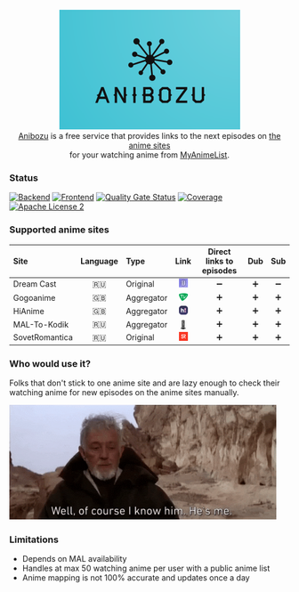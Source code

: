 <p align="center">
  <img width="325" height="215" alt="anibozu-logo" src="https://raw.githubusercontent.com/nasirov/anibozu/main/frontend/img/logo.png"> <br>
  <a href="https://anibozu.fun/">Anibozu</a> is a free service that provides links to the next episodes on 
  <a href="https://github.com/nasirov/anibozu#supported-anime-sites">the anime sites</a> <br>
  for your watching anime from <a href="https://myanimelist.net/">MyAnimeList</a>. <br>
</p>

### Status

[![Backend](https://github.com/nasirov/anibozu/actions/workflows/backend-on_push.yaml/badge.svg)](https://github.com/nasirov/anibozu/actions/workflows/backend-on_push.yaml)
[![Frontend](https://github.com/nasirov/anibozu/actions/workflows/frontend-on_push.yaml/badge.svg)](https://github.com/nasirov/anibozu/actions/workflows/frontend-on_push.yaml)
[![Quality Gate Status](https://sonarcloud.io/api/project_badges/measure?project=nasirov_anibozu&metric=alert_status)](https://sonarcloud.io/dashboard?id=nasirov_anibozu)
[![Coverage](https://sonarcloud.io/api/project_badges/measure?project=nasirov_anibozu&metric=coverage)](https://sonarcloud.io/dashboard?id=nasirov_anibozu)
[![Apache License 2](https://img.shields.io/badge/license-ASF2-blue.svg)](https://www.apache.org/licenses/LICENSE-2.0.txt)

### Supported anime sites

| Site            | Language | Type       |                                          Link                                           | Direct links to episodes |        Dub        |        Sub         |
|:----------------|:--------:|:-----------|:---------------------------------------------------------------------------------------:|:------------------------:|:-----------------:|:------------------:|
| Dream Cast      |   :ru:   | Original   |       [![dream_cast](/images/favicons/dream_cast.png)](https://dreamerscast.com/)       |    :heavy_minus_sign:    | :heavy_plus_sign: | :heavy_minus_sign: |
| Gogoanime       |   :uk:   | Aggregator |          [![gogo_anime](/images/favicons/gogo_anime.png)](https://anitaku.pe/)          |    :heavy_plus_sign:     | :heavy_plus_sign: | :heavy_plus_sign:  |
| HiAnime         |   :uk:   | Aggregator |            [![hi_anime](/images/favicons/hi_anime.png)](https://hianime.to/)            |    :heavy_plus_sign:     | :heavy_plus_sign: | :heavy_plus_sign:  |
| MAL-To-Kodik    |   :ru:   | Aggregator |            [:link:](https://github.com/mal-to-kodik/mal-to-kodik.github.io)             |    :heavy_plus_sign:     | :heavy_plus_sign: | :heavy_plus_sign:  |
| SovetRomantica  |   :ru:   | Original   | [![sovet_romantica](/images/favicons/sovet_romantica.png)](https://sovetromantica.com/) |    :heavy_plus_sign:     | :heavy_plus_sign: | :heavy_plus_sign:  |

### Who would use it?

Folks that don't stick to one anime site and are lazy enough to check their watching anime for new episodes on the anime sites manually.

<img alt="sw_obi_wan" src="https://raw.githubusercontent.com/nasirov/anibozu/main/images/extra/sw_obi_wan.gif">

### Limitations

- Depends on MAL availability
- Handles at max 50 watching anime per user with a public anime list
- Anime mapping is not 100% accurate and updates once a day